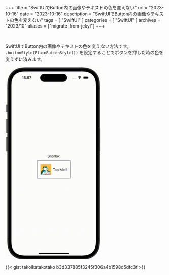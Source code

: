 +++
title = "SwiftUIでButton内の画像やテキストの色を変えない"
url = "2023-10-16"
date = "2023-10-16"
description = "SwiftUIでButton内の画像やテキストの色を変えない"
tags = [
  "SwiftUI"
]
categories = [
  "SwiftUI"
]
archives = "2023/10"
aliases = ["migrate-from-jekyl"]
+++

<br>

SwiftUIでButton内の画像やテキストの色を変えない方法です。
`.buttonStyle(PlainButtonStyle())` を設定することでボタンを押した時の色を変えずに済みます。

<img src="1.gif" width="300px" alt="SwiftUIでButton内の画像やテキストの色を変えない">

{{< gist takoikatakotako b3d337885f3245f306a4b1598d5dfc3f >}}
